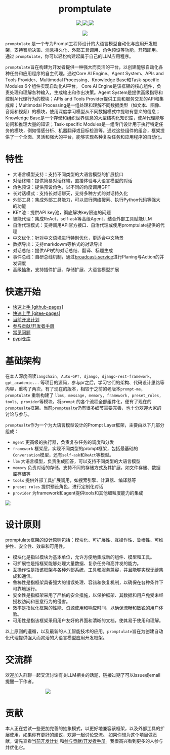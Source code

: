 <h1 align="center">
    promptulate
</h1>

<p align="center">
    <a target="_blank" href="">
        <img src="https://img.shields.io/github/license/Undertone0809/promptulate.svg?style=flat-square" />
    </a>
    <a target="_blank" href=''>
        <img src="https://img.shields.io/github/release/Undertone0809/promptulate/all.svg?style=flat-square"/>
    </a>
    <a target="_blank" href=''>
        <img src="https://bestpractices.coreinfrastructure.org/projects/3018/badge"/>
   </a>
</p>

<p align="center">
  <img src="https://zeeland-bucket.oss-cn-beijing.aliyuncs.com/images/promptulate_logo_new.png"/>
</p>


`promptulate` 是一个专为Prompt工程师设计的大语言模型自动化与应用开发框架，支持智能决策、消息持久化、外部工具调用、角色预设等功能，开箱即用。
通过 `promptulate`，你可以轻松构建起属于自己的LLM应用程序。

`promptulate`旨在构建为开发者提供一种强大而灵活的平台，以创建能够自动化各种任务和应用程序的自主代理。通过Core
AI Engine、Agent System、APIs and Tools Provider、Multimodal Processing、Knowledge Base和Task-specific Modules
6个组件实现自动化AI平台。 Core AI Engine是该框架的核心组件，负责处理和理解各种输入，生成输出和作出决策。Agent
System是提供高级指导和控制AI代理行为的模块；APIs and Tools Provider提供工具和服务交互的API和集成库；Multimodal
Processing是一组处理和理解不同数据类型（如文本、图像、音频和视频）的模块，使用深度学习模型从不同数据模式中提取有意义的信息；Knowledge
Base是一个存储和组织世界信息的大型结构化知识库，使AI代理能够访问和推理大量的知识；Task-specific
Modules是一组专门设计用于执行特定任务的模块，例如情感分析、机器翻译或目标检测等。通过这些组件的组合，框架提供了一个全面、灵活和强大的平台，能够实现各种复杂任务和应用程序的自动化。


# 特性

- 大语言模型支持：支持不同类型的大语言模型的扩展接口
- 对话终端：提供简易对话终端，直接体验与大语言模型的对话
- 角色预设：提供预设角色，以不同的角度调用GPT
- 长对话模式：支持长对话聊天，支持多种方式的对话持久化
- 外部工具：集成外部工具能力，可以进行网络搜索、执行Python代码等强大的功能
- KEY池：提供API key池，彻底解决key限速的问题
- 智能代理：集成ReAct，self-ask等高级Agent，结合外部工具赋能LLM
- 自治代理模式：支持调用API官方接口、自治代理或使用promptulate提供的代理
- 中文优化：针对中文语境进行特别优化，更适合中文场景
- 数据导出：支持markdowm等格式的对话导出
- 对话总结：提供API式的对话总结、翻译、标题生成
- 事件总线：自研总线机制，通过[broadcast-service](https://github.com/Undertone0809/broadcast-service)进行Planing与Action的并发调度
- 高级抽象，支持插件扩展、存储扩展、大语言模型扩展

# 快速开始

- [快速上手 [github-pages]](https://undertone0809.github.io/promptulate/#/)
- [快速上手 [gitee-pages]](https://zeeland.gitee.io/promptulate/#/)
- [当前开发计划](https://undertone0809.github.io/promptulate/#/other/plan)
- [参与贡献/开发者手册](https://undertone0809.github.io/promptulate/#/other/contribution)
- [常见问题](https://undertone0809.github.io/promptulate/#/other/fqa)
- [pypi仓库](https://pypi.org/project/promptulate/)

# 基础架构

在本人深度阅读`langchain, Auto-GPT, django, django-rest-framework, gpt_academic...`
等项目的源码，参与pr之后，学习它们的架构、代码设计思路等内容，重构了两次，有了现在的版本，相较于之前的老版本`prompt-me`，`promptulate`
重新构建了 `llms, message, memory, framework, preset_roles, tools, provider`等模块，将`prompt`
的各个流程全部组件化，便有了现在的`promptualte`框架。当前`promptualte`仍有很多细节需要完善，也十分欢迎大家的讨论与参与。

`promptualte`作为一个为大语言模型设计的Prompt Layer框架，主要由以下几部分组成：

- `Agent` 更高级的执行器，负责复杂任务的调度和分发
- `framework` 框架层，实现不同类型的prompt框架，包括最基础的`Conversation`模型，还有`self-ask`和`ReAct`等模型。
- `llm` 大语言模型，负责生成回答，可以支持不同类型的大语言模型
- `memory` 负责对话的存储，支持不同的存储方式及其扩展，如文件存储、数据库存储等
- `tools` 提供外部工具扩展调用，如搜索引擎、计算器、编译器等
- `preset roles` 提供预设角色，进行定制化对话
- `provider` 为framework和agent提供tools和其他细粒度能力的集成

<img src="https://zeeland-bucket.oss-cn-beijing.aliyuncs.com/images/20230704180202.png"/>

# 设计原则

promptulate框架的设计原则包括：模块化、可扩展性、互操作性、鲁棒性、可维护性、安全性、效率和可用性。

- 模块化是指以模块为基本单位，允许方便地集成新的组件、模型和工具。
- 可扩展性是指框架能够处理大量数据、复杂任务和高并发的能力。
- 互操作性是指该框架与各种外部系统、工具和服务兼容，并且能够实现无缝集成和通信。
- 鲁棒性是指框架具备强大的错误处理、容错和恢复机制，以确保在各种条件下可靠地运行。
- 安全性是指框架采用了严格的安全措施，以保护框架、其数据和用户免受未经授权访问和恶意行为的侵害。
- 效率是指优化框架的性能、资源使用和响应时间，以确保流畅和敏锐的用户体验。
- 可用性是指该框架采用用户友好的界面和清晰的文档，使其易于使用和理解。

以上原则的遵循，以及最新的人工智能技术的应用，`promptulate`旨在为创建自动化代理提供强大而灵活的大语言模型应用开发框架。

# 交流群

欢迎加入群聊一起交流讨论有关LLM相关的话题，链接过期了可以issue或email提醒一下作者。

<div style="width: 250px;margin: 0 auto;">
  <img src="https://zeeland-bucket.oss-cn-beijing.aliyuncs.com/images/20230702132948.png"/>
</div>

# 贡献

本人正在尝试一些更加完善的抽象模式，以更好地兼容该框架，以及外部工具的扩展使用，如果你有更好的建议，欢迎一起讨论交流。
如果你想为这个项目做贡献，请先查看[当前开发计划](https://undertone0809.github.io/promptulate/#/other/plan)
和[参与贡献/开发者手册](https://undertone0809.github.io/promptulate/#/other/contribution)。我很高兴看到更多的人参与并优化它。